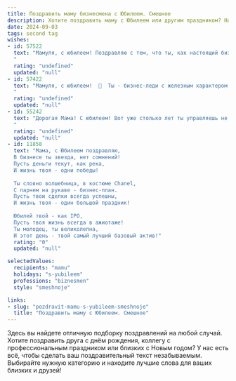 ```yaml
---
title: Поздравить маму бизнесмена с Юбилеем. Смешное
description: Хотите поздравить маму с Юбилеем или другим праздником? Наш ИИ создаст незабываемое поздравление, а вы обязательно выделитесь среди других.  
date: 2024-09-03
tags: second tag
wishes:
- id: 57522
  text: "Мамуля, с юбилеем! Поздравляю с тем, что ты, как настоящий бизнесмен, с каждым годом становишься только богаче - богаче опытом, мудростью и любовью! 🎉🎊  Желаю, чтобы твой бизнес - наша семья - процветал и приносил только прибыль - в виде счастья, улыбок и радости! 🥂
  "
  rating: "undefined"
  updated: "null"
- id: 57422
  text: "Мамуля, с юбилеем!  🎉  Ты - бизнес-леди с железным характером и золотыми руками!  🥳 Желаю тебе новых успехов, прибыльных сделок и чтобы все твои \"проекты\" всегда приносили только радость!  🥂
  "
  rating: "undefined"
  updated: "null"
- id: 55242
  text: "Дорогая Мама! С юбилеем! Вот уже столько лет ты управляешь не только нашим семейным бизнесом, но и нашими жизнями. Поздравляем с днем рождения! Желаем тебе, чтобы твой бизнес всегда был в \"плюсе\", а мы всегда могли наслаждаться плодами твоих трудов (и вкусными пирогами, которые ты сама печешь)! 🎉
  "
  rating: "undefined"
  updated: "null"
- id: 11858
  text: "Мама, с Юбилеем поздравляю,
  В бизнесе ты звезда, нет сомнений!
  Пусть деньги текут, как река,
  И жизнь твоя - одни победы!
  
  Ты словно волшебница, в костюме Chanel,
  С парнем на рукаве - бизнес-план.
  Пусть твои сделки всегда успешны,
  И жизнь твоя - один большой праздник!
  
  Юбилей твой - как IPO,
  Пусть твоя жизнь всегда в ажиотаже!
  Ты молодец, ты великолепна,
  И этот день - твой самый лучший базовый актив!"
  rating: "0"
  updated: "null"

selectedValues:
  recipients: "mamu"
  holidays: "s-yubileem"
  professions: "biznesmen"
  style: "smeshnoje"

links:
- slug: "pozdravit-mamu-s-yubileem-smeshnoje"
  title: "Поздравить маму с Юбилеем. Смешное"
---
```


Здесь вы найдете отличную подборку поздравлений на любой случай. 
Хотите поздравить друга с днём рождения, коллегу с профессиональным праздником или близких с Новым годом? У нас есть всё, чтобы сделать ваш поздравительный текст незабываемым. Выбирайте нужную категорию и находите лучшие слова для ваших близких и друзей!

